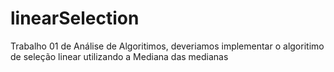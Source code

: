 # linearSelection
Trabalho 01 de Análise de Algoritimos, deveriamos implementar o algoritimo de seleção linear utilizando a Mediana das medianas
